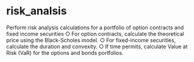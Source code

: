 # risk_analsis
Perform risk analysis calculations for a portfolio of option contracts and fixed income securities
○ For option contracts, calculate the theoretical price using the Black-Scholes model.
○ For fixed-income securities, calculate the duration and convexity.
○ If time permits, calculate Value at Risk (VaR) for the options and bonds portfolios.

